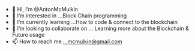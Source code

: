 - 👋 Hi, I’m @AntonMcMulkin
- 👀 I’m interested in ...Block Chain programming
- 🌱 I’m currently learning ...How to code & connect to the blockchain
- 💞️ I’m looking to collaborate on ... Learning more about the Blockchain & Future usage 
- 📫 How to reach me ...mcmulkin@gmail.com 

<!---
AntonMcMulkin/AntonMcMulkin is a ✨ special ✨ repository because its `README.md` (this file) appears on your GitHub profile.
You can click the Preview link to take a look at your changes.
--->
